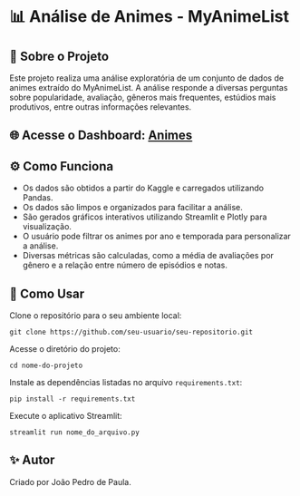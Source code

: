 # 📊 Análise de Animes - MyAnimeList

## 📌 Sobre o Projeto
Este projeto realiza uma análise exploratória de um conjunto de dados de animes extraído do MyAnimeList. A análise responde a diversas perguntas sobre popularidade, avaliação, gêneros mais frequentes, estúdios mais produtivos, entre outras informações relevantes.

## 🌐 Acesse o Dashboard: [Animes](https://dashanimesjp.streamlit.app/)

## ⚙️ Como Funciona

- Os dados são obtidos a partir do Kaggle e carregados utilizando Pandas.
- Os dados são limpos e organizados para facilitar a análise.
- São gerados gráficos interativos utilizando Streamlit e Plotly para visualização.
- O usuário pode filtrar os animes por ano e temporada para personalizar a análise.
- Diversas métricas são calculadas, como a média de avaliações por gênero e a relação entre número de episódios e notas.

## 🚀 Como Usar

Clone o repositório para o seu ambiente local:

    git clone https://github.com/seu-usuario/seu-repositorio.git

Acesse o diretório do projeto:

    cd nome-do-projeto

Instale as dependências listadas no arquivo `requirements.txt`:

    pip install -r requirements.txt

Execute o aplicativo Streamlit:

    streamlit run nome_do_arquivo.py

## ✨ Autor

Criado por João Pedro de Paula.

